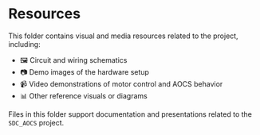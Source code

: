 # Resources

This folder contains visual and media resources related to the project, including:

- 🖼️ Circuit and wiring schematics
- 📷 Demo images of the hardware setup
- 📹 Video demonstrations of motor control and AOCS behavior
- 📊 Other reference visuals or diagrams

Files in this folder support documentation and presentations related to the `SDC_AOCS` project.
